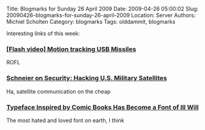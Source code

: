 Title: Blogmarks for Sunday 26 April 2009
Date: 2009-04-26 05:00:02
Slug: 20090426-blogmarks-for-sunday-26-april-2009
Location: Server
Authors: Michiel Scholten
Category: blogmarks
Tags: olddammit, blogmarks

<p>Interesting links of this week:</p>
<h3><a href="http://video.google.com/videoplay?docid=-5930393724587911462">[Flash video] Motion tracking USB Missiles</a></h3>
<p>ROFL</p>
<h3><a href="http://www.schneier.com/blog/archives/2009/04/hacking_us_mili.html">Schneier on Security: Hacking U.S. Military Satellites</a></h3>
<p>Ha, satellite communication on the cheap</p>
<h3><a href="http://online.wsj.com/article/SB123992364819927171.html">Typeface Inspired by Comic Books Has Become a Font of Ill Will</a></h3>
<p>The most hated and loved font on earth, I think</p>
